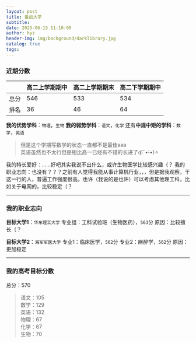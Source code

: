 ```yaml
---
layout: post
title: 备战大学
subtitle: 
date: 2025-06-15 11:10:00
author: hyz
header-img: img/background/darklibrary.jpg
catalog: true
tags:
---
```


### 近期分数

|     | 高二上学期期中 | 高二上学期期末 | 高二下学期期中 |
| --- | ------- | ------- | ------- |
| 总分  | 546     | 533     | 534     |
| 排名  | 36      | 46      | 64      |

**我的优势学科**：`物理`，`生物`
**我的弱势学科**：`语文`，`化学`
还有**中规中矩的学科**：`数学`，`英语`

>但是这个学期写数学的状态一直都不是最佳aaa<br>
>英语虽然也不太行但是相比高一已经有不错的长进了ദ്ദി˶•̀֊•́)✧

我的特长爱好：......好吧其实我说不出什么，或许生物医学比较感兴趣（？
我的职业志向：也没有？？？之前有人觉得我能从事计算机行业，，，但是据我观察，干这一行的人，普遍工作强度很高。也许（我说的是也许）可以考虑其他理工科，比如关于电网的，比较稳定（？

---

### 我的职业志向

**目标大学1**：`华东理工大学`
        专业组：工科试验班（生物医药），`563`分
        原因：比较擅长（？

**目标大学2**：`海军军医大学`
        专业1：临床医学，`562`分
        专业2：麻醉学，`562`分
        原因：更加稳定

---

### 我的高考目标分数
总分：570

>语文：105<br>
>数学：129<br>
>英语：132<br>
>物理：67<br>
>化学：67<br>
>生物：70
